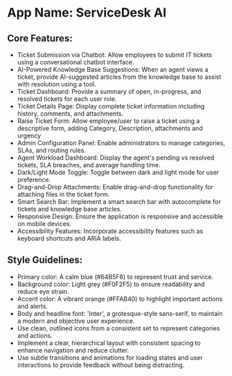 # **App Name**: ServiceDesk AI

## Core Features:

- Ticket Submission via Chatbot: Allow employees to submit IT tickets using a conversational chatbot interface.
- AI-Powered Knowledge Base Suggestions: When an agent views a ticket, provide AI-suggested articles from the knowledge base to assist with resolution using a tool.
- Ticket Dashboard: Provide a summary of open, in-progress, and resolved tickets for each user role.
- Ticket Details Page: Display complete ticket information including history, comments, and attachments.
- Raise Ticket Form: Allow employee/user to raise a ticket using a descriptive form, adding Category, Description, attachments and urgency
- Admin Configuration Panel: Enable administrators to manage categories, SLAs, and routing rules.
- Agent Workload Dashboard: Display the agent's pending vs resolved tickets, SLA breaches, and average handling time.
- Dark/Light Mode Toggle: Toggle between dark and light mode for user preference.
- Drag-and-Drop Attachments: Enable drag-and-drop functionality for attaching files in the ticket form.
- Smart Search Bar: Implement a smart search bar with autocomplete for tickets and knowledge base articles.
- Responsive Design: Ensure the application is responsive and accessible on mobile devices.
- Accessibility Features: Incorporate accessibility features such as keyboard shortcuts and ARIA labels.

## Style Guidelines:

- Primary color: A calm blue (#64B5F6) to represent trust and service.
- Background color: Light grey (#F0F2F5) to ensure readability and reduce eye strain.
- Accent color: A vibrant orange (#FFAB40) to highlight important actions and alerts.
- Body and headline font: 'Inter', a grotesque-style sans-serif, to maintain a modern and objective user experience.
- Use clean, outlined icons from a consistent set to represent categories and actions.
- Implement a clear, hierarchical layout with consistent spacing to enhance navigation and reduce clutter.
- Use subtle transitions and animations for loading states and user interactions to provide feedback without being distracting.